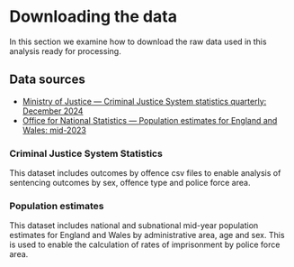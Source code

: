 # Downloading the data

In this section we examine how to download the raw data used in this analysis ready for processing.

## Data sources
* [Ministry of Justice — Criminal Justice System statistics quarterly: December 2024](https://www.gov.uk/government/collections/criminal-justice-statistics-quarterly)
* [Office for National Statistics — Population estimates for England and Wales: mid-2023](https://www.ons.gov.uk/peoplepopulationandcommunity/populationandmigration/populationestimates/bulletins/populationestimatesforenglandandwales/mid2023)

### Criminal Justice System Statistics
This dataset includes outcomes by offence csv files to enable analysis of sentencing outcomes by sex, offence type and police force area.

### Population estimates
This dataset includes national and subnational mid-year population estimates for England and Wales by administrative area, age and sex. This is used to enable the calculation of rates of imprisonment by police force area.

## 